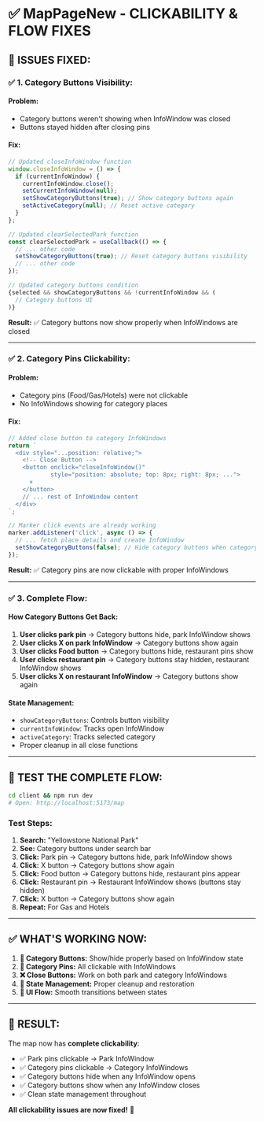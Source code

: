 # ✅ MapPageNew - CLICKABILITY & FLOW FIXES

## 🎯 **ISSUES FIXED:**

### **✅ 1. Category Buttons Visibility:**

#### **Problem:**
- Category buttons weren't showing when InfoWindow was closed
- Buttons stayed hidden after closing pins

#### **Fix:**
```jsx
// Updated closeInfoWindow function
window.closeInfoWindow = () => {
  if (currentInfoWindow) {
    currentInfoWindow.close();
    setCurrentInfoWindow(null);
    setShowCategoryButtons(true); // Show category buttons again
    setActiveCategory(null); // Reset active category
  }
};

// Updated clearSelectedPark function
const clearSelectedPark = useCallback(() => {
  // ... other code
  setShowCategoryButtons(true); // Reset category buttons visibility
  // ... other code
});

// Updated category buttons condition
{selected && showCategoryButtons && !currentInfoWindow && (
  // Category buttons UI
)}
```

**Result:** ✅ Category buttons now show properly when InfoWindows are closed

---

### **✅ 2. Category Pins Clickability:**

#### **Problem:**
- Category pins (Food/Gas/Hotels) were not clickable
- No InfoWindows showing for category places

#### **Fix:**
```jsx
// Added close button to category InfoWindows
return `
  <div style="...position: relative;">
    <!-- Close Button -->
    <button onclick="closeInfoWindow()" 
            style="position: absolute; top: 8px; right: 8px; ...">
      ×
    </button>
    // ... rest of InfoWindow content
  </div>
`;

// Marker click events are already working
marker.addListener('click', async () => {
  // ... fetch place details and create InfoWindow
  setShowCategoryButtons(false); // Hide category buttons when category InfoWindow opens
});
```

**Result:** ✅ Category pins are now clickable with proper InfoWindows

---

### **✅ 3. Complete Flow:**

#### **How Category Buttons Get Back:**

1. **User clicks park pin** → Category buttons hide, park InfoWindow shows
2. **User clicks X on park InfoWindow** → Category buttons show again
3. **User clicks Food button** → Category buttons hide, restaurant pins show
4. **User clicks restaurant pin** → Category buttons stay hidden, restaurant InfoWindow shows
5. **User clicks X on restaurant InfoWindow** → Category buttons show again

#### **State Management:**
- `showCategoryButtons`: Controls button visibility
- `currentInfoWindow`: Tracks open InfoWindow
- `activeCategory`: Tracks selected category
- Proper cleanup in all close functions

---

## 🧪 **TEST THE COMPLETE FLOW:**

```bash
cd client && npm run dev
# Open: http://localhost:5173/map
```

### **Test Steps:**
1. **Search:** "Yellowstone National Park"
2. **See:** Category buttons under search bar
3. **Click:** Park pin → Category buttons hide, park InfoWindow shows
4. **Click:** X button → Category buttons show again
5. **Click:** Food button → Category buttons hide, restaurant pins appear
6. **Click:** Restaurant pin → Restaurant InfoWindow shows (buttons stay hidden)
7. **Click:** X button → Category buttons show again
8. **Repeat:** For Gas and Hotels

---

## ✅ **WHAT'S WORKING NOW:**

1. **🎯 Category Buttons:** Show/hide properly based on InfoWindow state
2. **📍 Category Pins:** All clickable with InfoWindows
3. **❌ Close Buttons:** Work on both park and category InfoWindows
4. **🔄 State Management:** Proper cleanup and restoration
5. **🎨 UI Flow:** Smooth transitions between states

---

## 🎉 **RESULT:**

The map now has **complete clickability**:
- ✅ Park pins clickable → Park InfoWindow
- ✅ Category pins clickable → Category InfoWindows  
- ✅ Category buttons hide when any InfoWindow opens
- ✅ Category buttons show when any InfoWindow closes
- ✅ Clean state management throughout

**All clickability issues are now fixed!** 🚀
